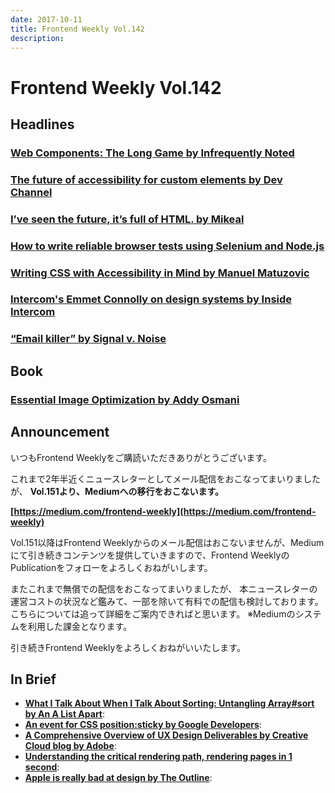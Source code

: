 ```yaml
---
date: 2017-10-11
title: Frontend Weekly Vol.142
description: 
---
```


# Frontend Weekly Vol.142

## Headlines

### [Web Components: The Long Game by Infrequently Noted](https://infrequently.org/2017/10/web-components-the-long-game/)


### [The future of accessibility for custom elements by Dev Channel](https://medium.com/dev-channel/the-future-of-accessibility-for-custom-elements-291cfb3ffabe)


### [I’ve seen the future, it’s full of HTML. by Mikeal](https://medium.com/@mikeal/ive-seen-the-future-it-s-full-of-html-2577246f2210)


### [How to write reliable browser tests using Selenium and Node.js](https://medium.freecodecamp.org/how-to-write-reliable-browser-tests-using-selenium-and-node-js-c3fdafdca2a9)


### [Writing CSS with Accessibility in Mind by Manuel Matuzovic](https://medium.com/@matuzo/writing-css-with-accessibility-in-mind-8514a0007939)


### [Intercom's Emmet Connolly on design systems by Inside Intercom](https://blog.intercom.com/emmet-connolly-design-systems/)


### [“Email killer” by Signal v. Noise](https://m.signalvnoise.com/email-killer-c430f7589729)

## Book

### [Essential Image Optimization by Addy Osmani](https://images.guide/)

## Announcement

いつもFrontend Weeklyをご購読いただきありがとうございます。

これまで2年半近くニュースレターとしてメール配信をおこなってまいりましたが、
**Vol.151より、Mediumへの移行をおこないます。**

**[https://medium.com/frontend-weekly](https://medium.com/frontend-weekly)**

Vol.151以降はFrontend Weeklyからのメール配信はおこないませんが、Mediumにて引き続きコンテンツを提供していきますので、Frontend WeeklyのPublicationをフォローをよろしくおねがいします。

またこれまで無償での配信をおこなってまいりましたが、
本ニュースレターの運営コストの状況など鑑みて、一部を除いて有料での配信も検討しております。
こちらについては追って詳細をご案内できればと思います。
※Mediumのシステムを利用した課金となります。

引き続きFrontend Weeklyをよろしくおねがいいたします。

## In Brief

- [**What I Talk About When I Talk About Sorting: Untangling Array#sort by An A List Apart**](https://alistapart.com/article/what-i-talk-about-when-i-talk-about-sorting):
- [**An event for CSS position:sticky by Google Developers**](https://developers.google.com/web/updates/2017/09/sticky-headers):
- [**A Comprehensive Overview of UX Design Deliverables by Creative Cloud blog by Adobe**](https://blogs.adobe.com/creativecloud/a-comprehensive-overview-of-ux-design-deliverables/):
- [**Understanding the critical rendering path, rendering pages in 1 second**](https://medium.com/@luisvieira_gmr/understanding-the-critical-rendering-path-rendering-pages-in-1-second-735c6e45b47a):
- [**Apple is really bad at design by The Outline**](https://theoutline.com/post/2352/apple-is-really-bad-at-design):
